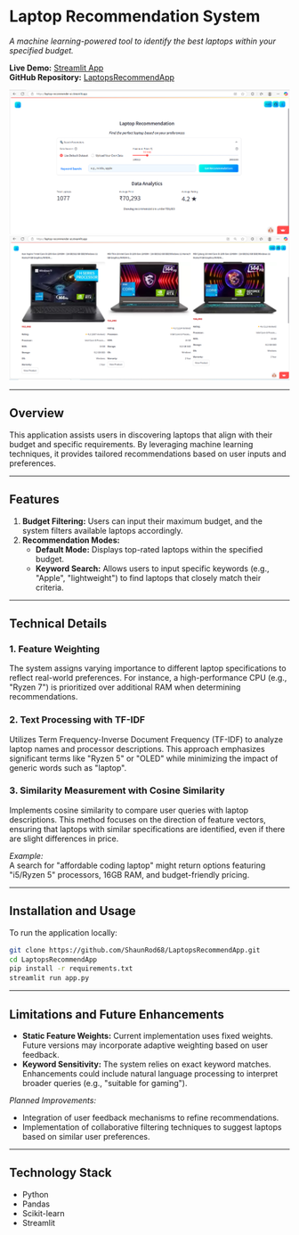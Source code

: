 # Laptop Recommendation System

*A machine learning-powered tool to identify the best laptops within your specified budget.*

**Live Demo:** [Streamlit App](https://laptop-recommender-ai.streamlit.app/)  
**GitHub Repository:** [LaptopsRecommendApp](https://github.com/ShaunRod68/LaptopsRecommendApp.git)

![App Screenshot](1.PNG)
![App Screenshot](2.PNG)

---

## Overview

This application assists users in discovering laptops that align with their budget and specific requirements. By leveraging machine learning techniques, it provides tailored recommendations based on user inputs and preferences.

---

## Features

1. **Budget Filtering:** Users can input their maximum budget, and the system filters available laptops accordingly.
2. **Recommendation Modes:**
   - **Default Mode:** Displays top-rated laptops within the specified budget.
   - **Keyword Search:** Allows users to input specific keywords (e.g., "Apple", "lightweight") to find laptops that closely match their criteria.

---

## Technical Details

### 1. Feature Weighting

The system assigns varying importance to different laptop specifications to reflect real-world preferences. For instance, a high-performance CPU (e.g., "Ryzen 7") is prioritized over additional RAM when determining recommendations.

### 2. Text Processing with TF-IDF

Utilizes Term Frequency-Inverse Document Frequency (TF-IDF) to analyze laptop names and processor descriptions. This approach emphasizes significant terms like "Ryzen 5" or "OLED" while minimizing the impact of generic words such as "laptop".

### 3. Similarity Measurement with Cosine Similarity

Implements cosine similarity to compare user queries with laptop descriptions. This method focuses on the direction of feature vectors, ensuring that laptops with similar specifications are identified, even if there are slight differences in price.

*Example:*  
A search for "affordable coding laptop" might return options featuring "i5/Ryzen 5" processors, 16GB RAM, and budget-friendly pricing.

---

## Installation and Usage

To run the application locally:

```bash
git clone https://github.com/ShaunRod68/LaptopsRecommendApp.git
cd LaptopsRecommendApp
pip install -r requirements.txt
streamlit run app.py
```

---

## Limitations and Future Enhancements

- **Static Feature Weights:** Current implementation uses fixed weights. Future versions may incorporate adaptive weighting based on user feedback.
- **Keyword Sensitivity:** The system relies on exact keyword matches. Enhancements could include natural language processing to interpret broader queries (e.g., "suitable for gaming").

*Planned Improvements:*

- Integration of user feedback mechanisms to refine recommendations.
- Implementation of collaborative filtering techniques to suggest laptops based on similar user preferences.

---

## Technology Stack

- Python
- Pandas
- Scikit-learn
- Streamlit